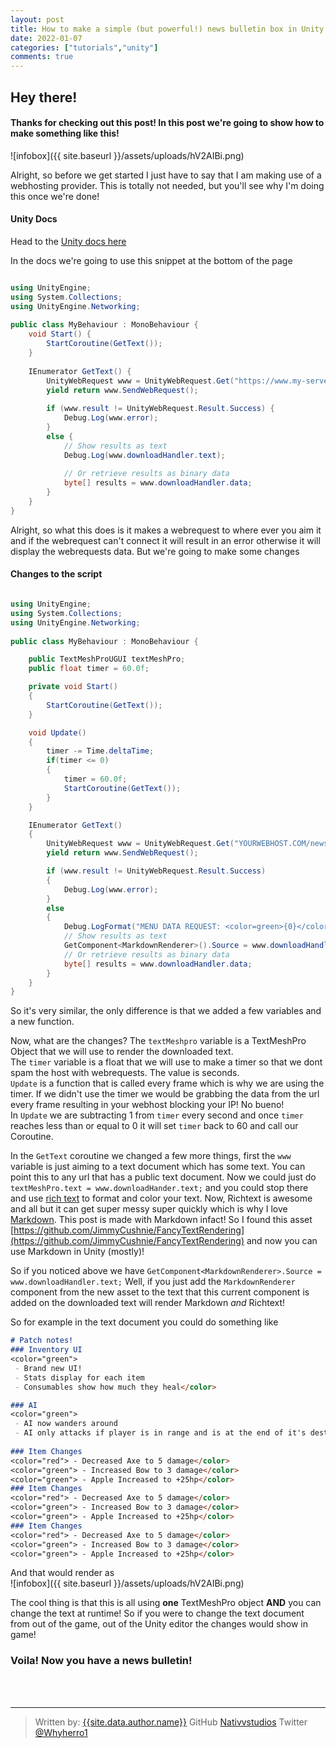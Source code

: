 ```yaml
---
layout: post
title: How to make a simple (but powerful!) news bulletin box in Unity!
date: 2022-01-07
categories: ["tutorials","unity"]
comments: true
---
```


## Hey there!

#### Thanks for checking out this post! In this post we're going to show how to make something like this!

![infobox]({{ site.baseurl }}/assets/uploads/hV2AIBi.png)

Alright, so before we get started I just have to say that I am making use of a webhosting provider. 
This is totally not needed, but you'll see why I'm doing this once we're done!


#### Unity Docs

Head to the [Unity docs here](https://docs.unity3d.com/Manual/UnityWebRequest-RetrievingTextBinaryData.html)

In the docs we're going to use this snippet at the bottom of the page

```cs

using UnityEngine;
using System.Collections;
using UnityEngine.Networking;
 
public class MyBehaviour : MonoBehaviour {
    void Start() {
        StartCoroutine(GetText());
    }
 
    IEnumerator GetText() {
        UnityWebRequest www = UnityWebRequest.Get("https://www.my-server.com");
        yield return www.SendWebRequest();
 
        if (www.result != UnityWebRequest.Result.Success) {
            Debug.Log(www.error);
        }
        else {
            // Show results as text
            Debug.Log(www.downloadHandler.text);
 
            // Or retrieve results as binary data
            byte[] results = www.downloadHandler.data;
        }
    }
}
```

Alright, so what this does is it makes a webrequest to where ever you aim it and if the webrequest can't connect it will result in an error otherwise it will display the webrequests data. But we're going to make some changes


#### Changes to the script
```cs

using UnityEngine;
using System.Collections;
using UnityEngine.Networking;
 
public class MyBehaviour : MonoBehaviour {

    public TextMeshProUGUI textMeshPro;
    public float timer = 60.0f;

    private void Start()
    {
        StartCoroutine(GetText());
    }

    void Update()
    {
        timer -= Time.deltaTime;
        if(timer <= 0)
        {
            timer = 60.0f;
            StartCoroutine(GetText());
        }
    }

    IEnumerator GetText()
    {
        UnityWebRequest www = UnityWebRequest.Get("YOURWEBHOST.COM/news.txt");
        yield return www.SendWebRequest();

        if (www.result != UnityWebRequest.Result.Success)
        {
            Debug.Log(www.error);
        }
        else
        {
            Debug.LogFormat("MENU DATA REQUEST: <color=green>{0}</color>", www.result);
            // Show results as text
            GetComponent<MarkdownRenderer>().Source = www.downloadHandler.text;
            // Or retrieve results as binary data
            byte[] results = www.downloadHandler.data;
        }
    }
}
```

So it's very similar, the only difference is that we added a few variables and a new function.

Now, what are the changes?
The `textMeshpro` variable is a TextMeshPro Object that we will use to render the downloaded text.<br>
The `timer` variable is a float that we will use to make a timer so that we dont spam the host with webrequests. The value is seconds.<br>
`Update` is a function that is called every frame which is why we are using the timer. If we didn't use the timer we would be grabbing the data from the url every frame resulting in your webhost blocking your IP! No bueno! <br>
In `Update` we are subtracting 1 from `timer` every second and once `timer` reaches less than or equal to 0 it will set `timer` back to 60 and call our Coroutine.

In the `GetText` coroutine we changed a few more things, first the `www` variable is just aiming to a text document which has some text. You can point this to any url that has a public text document.
Now we could just do `textMeshPro.text = www.downloadHander.text;` and you could stop there and use [rich text](https://docs.unity3d.com/462/Documentation/Manual/StyledText.html) to format and color your text. Now, Richtext is awesome and all but it can get super messy super quickly which is why I love [Markdown](https://www.markdownguide.org/cheat-sheet/). 
This post is made with Markdown infact!
 So I found this asset [https://github.com/JimmyCushnie/FancyTextRendering](https://github.com/JimmyCushnie/FancyTextRendering) and now you can use Markdown in Unity (mostly)!

So if you noticed above we have `GetComponent<MarkdownRenderer>.Source = www.downloadHandler.text;`
Well, if you just add the `MarkdownRenderer` component from the new asset to the text that this current component is added on the downloaded text will render Markdown *and* Richtext!

So for example in the text document you could do something like

```markdown
# Patch notes!
### Inventory UI 
<color="green">
 - Brand new UI!
 - Stats display for each item
 - Consumables show how much they heal</color>

### AI
<color="green">
 - AI now wanders around
 - AI only attacks if player is in range and is at the end of it's destination</color>
 
### Item Changes
<color="red"> - Decreased Axe to 5 damage</color>
<color="green"> - Increased Bow to 3 damage</color>
<color="green"> - Apple Increased to +25hp</color>
### Item Changes
<color="red"> - Decreased Axe to 5 damage</color>
<color="green"> - Increased Bow to 3 damage</color>
<color="green"> - Apple Increased to +25hp</color>
### Item Changes
<color="red"> - Decreased Axe to 5 damage</color>
<color="green"> - Increased Bow to 3 damage</color>
<color="green"> - Apple Increased to +25hp</color>
```

And that would render as <br>
![infobox]({{ site.baseurl }}/assets/uploads/hV2AIBi.png)

The cool thing is that this is all using **one** TextMeshPro object **AND** you can change the text at runtime!
So if you were to change the text document from out of the game, out of the Unity editor the changes would show in game!

### Voila! Now you have a news bulletin!
<br>
<br>




---
>Written by: [{{site.data.author.name}}](https://www.nativvstudios.com/blog/)
>GitHub [Nativvstudios](https://github.com/nativvstudios)
>Twitter [@Whyherro1](https://twitter.com.com/whyherro1)

